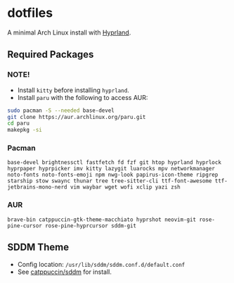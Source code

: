 # dotfiles
A minimal Arch Linux install with [Hyprland](https://hyprland.org).

## Required Packages
### NOTE!
- Install `kitty` before installing `hyprland`.
- Install `paru` with the following to access AUR:
```sh
sudo pacman -S --needed base-devel
git clone https://aur.archlinux.org/paru.git
cd paru
makepkg -si
```
### Pacman
```
base-devel brightnessctl fastfetch fd fzf git htop hyprland hyprlock hyprpaper hyprpicker imv kitty lazygit luarocks mpv networkmanager noto-fonts noto-fonts-emoji npm nwg-look papirus-icon-theme ripgrep starship stow swaync thunar tree tree-sitter-cli ttf-font-awesome ttf-jetbrains-mono-nerd vim waybar wget wofi xclip yazi zsh
```
### AUR
```
brave-bin catppuccin-gtk-theme-macchiato hyprshot neovim-git rose-pine-cursor rose-pine-hyprcursor sddm-git
```
## SDDM Theme
- Config location: `/usr/lib/sddm/sddm.conf.d/default.conf`
- See [catppuccin/sddm](https://github.com/catppuccin/sddm) for install. 
